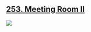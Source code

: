 ## [253. Meeting Room II](https://leetcode.com/problems/meeting-rooms-ii)

![](https://github.com/weltond/DataStructure/blob/master/medium.PNG)

